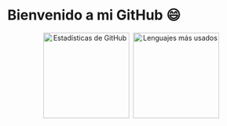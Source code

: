 # Bienvenido a mi GitHub 😄

<p align="center">
  <img src="https://github-readme-stats.vercel.app/api?username=ale6100&count_private=true&show_icons=true&theme=algolia&locale=es" alt="Estadísticas de GitHub" height="175" style="margin-right: 5px;" />
  <img src="https://github-readme-stats.vercel.app/api/top-langs/?username=ale6100&layout=compact&theme=algolia&locale=es&langs_count=10" alt="Lenguajes más usados" height="175" />
</p>

